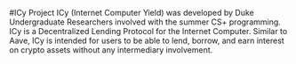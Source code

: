 #ICy
Project ICy (Internet Computer Yield) was developed by Duke Undergraduate Researchers involved with the summer CS+ programming. ICy is a Decentralized Lending Protocol for the Internet Computer. Similar to Aave, ICy is intended for users to be able to lend, borrow, and earn interest on crypto assets without any intermediary involvement.
